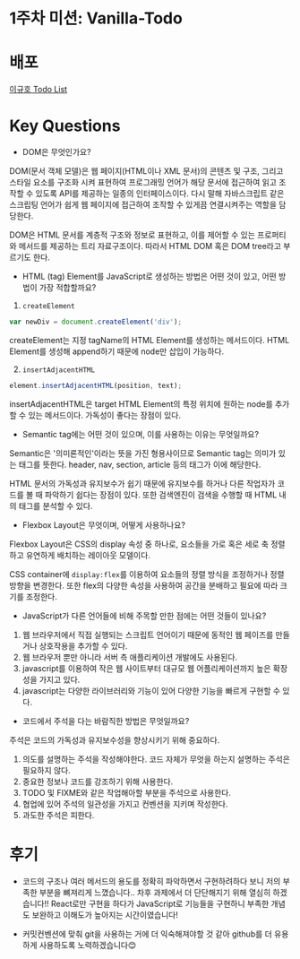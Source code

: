 # 1주차 미션: Vanilla-Todo

# 배포
[이규호 Todo List](https://vanilla-todo-18th-raimixto7-leekyuho114.vercel.app/)

# Key Questions

- DOM은 무엇인가요?

DOM(문서 객체 모델)은 웹 페이지(HTML이나 XML 문서)의 콘텐츠 및 구조, 그리고 스타일 요소를 구조화 시켜 표현하여 프로그래밍 언어가 해당 문서에 접근하여 읽고 조작할 수 있도록 API를 제공하는 일종의 인터페이스이다. 다시 말해 자바스크립트 같은 스크립팅 언어가 쉽게 웹 페이지에 접근하여 조작할 수 있게끔 연결시켜주는 역할을 담당한다.

DOM은 HTML 문서를 계층적 구조와 정보로 표현하고, 이를 제어할 수 있는 프로퍼티와 메서드를 제공하는 트리 자료구조이다. 따라서 HTML DOM 혹은 DOM tree라고 부르기도 한다.


- HTML (tag) Element를 JavaScript로 생성하는 방법은 어떤 것이 있고, 어떤 방법이 가장 적합할까요?

1. `createElement`
```javascript
var newDiv = document.createElement('div');
```
createElement는 지정 tagName의 HTML Element를 생성하는 메서드이다. HTML Element를 생성해 append하기 때문에 node만 삽입이 가능하다.

2. `insertAdjacentHTML`
```javascript
element.insertAdjacentHTML(position, text);
```
insertAdjacentHTML은 target HTML Element의 특정 위치에 원하는 node를 추가할 수 있는 메서드이다. 가독성이 좋다는 장점이 있다.

- Semantic tag에는 어떤 것이 있으며, 이를 사용하는 이유는 무엇일까요?

Semantic은 '의미론적인'이라는 뜻을 가진 형용사이므로 Semantic tag는 의미가 있는 태그를 뜻한다. header, nav, section, article 등의 태그가 이에 해당한다.

HTML 문서의 가독성과 유지보수가 쉽기 때문에 유지보수를 하거나 다른 작업자가 코드를 볼 때 파악하기 쉽다는 장점이 있다. 또한 검색엔진이 검색을 수행할 때 HTML 내의 태그를 분석할 수 있다.

- Flexbox Layout은 무엇이며, 어떻게 사용하나요?

Flexbox Layout은 CSS의 display 속성 중 하나로, 요소들을 가로 혹은 세로 축 정렬하고 유연하게 배치하는 레이아웃 모델이다. 

CSS container에 `display:flex`를 이용하여 요소들의 정렬 방식을 조정하거나 정렬 방향을 변경한다. 또한 flex의 다양한 속성을 사용하여 공간을 분배하고 필요에 따라 크기를 조정한다.

- JavaScript가 다른 언어들에 비해 주목할 만한 점에는 어떤 것들이 있나요?

1. 웹 브라우저에서 직접 실행되는 스크립트 언어이기 때문에 동적인 웹 페이즈를 만들거나 상호작용을 추가할 수 있다.
2. 웹 브라우저 뿐만 아니라 서버 측 애플리케이션 개발에도 사용된다.
3. javascript를 이용하여 작은 웹 사이트부터 대규모 웹 어플리케이션까지 높은 확장성을 가지고 있다.
4. javascript는 다양한 라이브러리와 기능이 있어 다양한 기능을 빠르게 구현할 수 있다.

- 코드에서 주석을 다는 바람직한 방법은 무엇일까요?

주석은 코드의 가독성과 유지보수성을 향상시키기 위해 중요하다. 
1. 의도를 설명하는 주석을 작성해야한다. 코드 자체가 무엇을 하는지 설명하는 주석은 필요하지 않다.
2. 중요한 정보나 코드를 강조하기 위해 사용한다.
3. TODO 및 FIXME와 같은 작업해아할 부분을 주석으로 사용한다.
4. 협업에 있어 주석의 일관성을 가지고 컨벤션을 지키며 작성한다.
5. 과도한 주석은 피한다.

# 후기
- 코드의 구조나 여러 메서드의 용도를 정확히 파악하면서 구현하려하다 보니 저의 부족한 부분을 뼈져리게 느꼈습니다.. 차후 과제에서 더 단단해지기 위해 열심히 하겠습니다!! React로만 구현을 하다가 JavaScript로 기능들을 구현하니 부족한 개념도 보완하고 이해도가 높아지는 시간이였습니다! 

- 커밋컨벤션에 맞춰 git을 사용하는 거에 더 익숙해져야할 것 같아 github를 더 유용하게 사용하도록 노력하겠습니다😊

